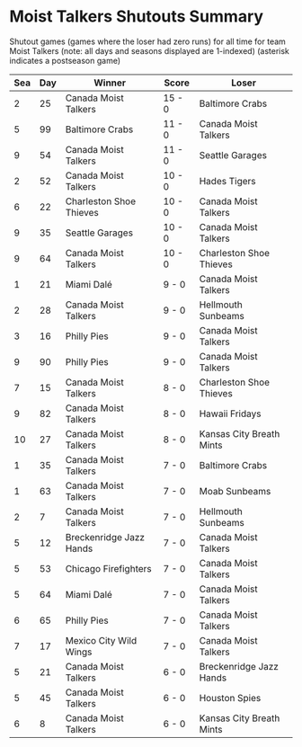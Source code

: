 # Moist Talkers Shutouts Summary



Shutout games (games where the loser had zero runs) for all time for team Moist Talkers (note: all days and seasons displayed are 1-indexed) (asterisk indicates a postseason game)


| Sea | Day | Winner | Score | Loser | 
| ------ |------ |------ |------ |------ |
| 2 | 25 | Canada Moist Talkers | 15 - 0 | Baltimore Crabs | 
| 5 | 99 | Baltimore Crabs | 11 - 0 | Canada Moist Talkers | 
| 9 | 54 | Canada Moist Talkers | 11 - 0 | Seattle Garages | 
| 2 | 52 | Canada Moist Talkers | 10 - 0 | Hades Tigers | 
| 6 | 22 | Charleston Shoe Thieves | 10 - 0 | Canada Moist Talkers | 
| 9 | 35 | Seattle Garages | 10 - 0 | Canada Moist Talkers | 
| 9 | 64 | Canada Moist Talkers | 10 - 0 | Charleston Shoe Thieves | 
| 1 | 21 | Miami Dalé | 9 - 0 | Canada Moist Talkers | 
| 2 | 28 | Canada Moist Talkers | 9 - 0 | Hellmouth Sunbeams | 
| 3 | 16 | Philly Pies | 9 - 0 | Canada Moist Talkers | 
| 9 | 90 | Philly Pies | 9 - 0 | Canada Moist Talkers | 
| 7 | 15 | Canada Moist Talkers | 8 - 0 | Charleston Shoe Thieves | 
| 9 | 82 | Canada Moist Talkers | 8 - 0 | Hawaii Fridays | 
| 10 | 27 | Canada Moist Talkers | 8 - 0 | Kansas City Breath Mints | 
| 1 | 35 | Canada Moist Talkers | 7 - 0 | Baltimore Crabs | 
| 1 | 63 | Canada Moist Talkers | 7 - 0 | Moab Sunbeams | 
| 2 | 7 | Canada Moist Talkers | 7 - 0 | Hellmouth Sunbeams | 
| 5 | 12 | Breckenridge Jazz Hands | 7 - 0 | Canada Moist Talkers | 
| 5 | 53 | Chicago Firefighters | 7 - 0 | Canada Moist Talkers | 
| 5 | 64 | Miami Dalé | 7 - 0 | Canada Moist Talkers | 
| 6 | 65 | Philly Pies | 7 - 0 | Canada Moist Talkers | 
| 7 | 17 | Mexico City Wild Wings | 7 - 0 | Canada Moist Talkers | 
| 5 | 21 | Canada Moist Talkers | 6 - 0 | Breckenridge Jazz Hands | 
| 5 | 45 | Canada Moist Talkers | 6 - 0 | Houston Spies | 
| 6 | 8 | Canada Moist Talkers | 6 - 0 | Kansas City Breath Mints | 


